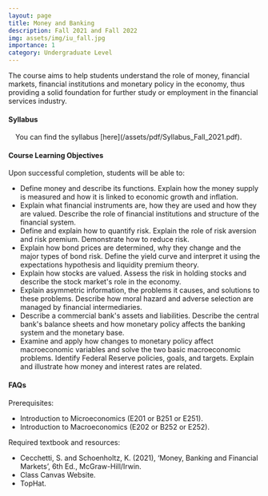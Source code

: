 ```yaml
---
layout: page
title: Money and Banking
description: Fall 2021 and Fall 2022
img: assets/img/iu_fall.jpg
importance: 1
category: Undergraduate Level
---
```


The course aims to help students understand the role of money, financial markets, financial institutions and monetary policy in the economy, thus providing a solid foundation for further study or employment in the financial services industry. 

<h4>Syllabus</h4>
<i class="fas fa-download"></i>&#8195;You can find the syllabus [here](/assets/pdf/Syllabus_Fall_2021.pdf).

<h4>Course Learning Objectives</h4>
Upon successful completion, students will be able to:
<ul>
<li>Define money and describe its functions. Explain how the money supply is measured and how it is linked to economic growth and inflation.</li>
<li>Explain what financial instruments are, how they are used and how they are valued. Describe the role of financial institutions and structure of the financial system.</li>
<li>Define and explain how to quantify risk. Explain the role of risk aversion and risk premium. Demonstrate how to reduce risk.</li>
<li>Explain how bond prices are determined, why they change and the major types of bond risk. Define the yield curve and interpret it using the expectations hypothesis and liquidity premium theory.</li>
<li>Explain how stocks are valued. Assess the risk in holding stocks and describe the stock market's role in the economy.</li>
<li>Explain asymmetric information, the problems it causes, and solutions to these problems. Describe how moral hazard and adverse selection are managed by financial intermediaries.</li>
<li>Describe a commercial bank's assets and liabilities. Describe the central bank's balance sheets and how monetary policy affects the banking system and the monetary base.</li>
<li>Examine and apply how changes to monetary policy affect macroeconomic variables and solve the two basic macroeconomic problems. Identify Federal Reserve policies, goals, and targets. Explain and illustrate how money and interest rates are related.</li>
</ul>

<h4>FAQs</h4>
Prerequisites:
<ul>
<li>Introduction to Microeconomics (E201 or B251 or E251).</li>
<li>Introduction to Macroeconomics (E202 or B252 or E252).</li>
</ul>

Required textbook and resources:
<ul>
<li>Cecchetti, S. and Schoenholtz, K. (2021), ‘Money, Banking and Financial Markets’, 6th Ed., McGraw-Hill/Irwin.</li>
<li>Class Canvas Website.</li>
<li>TopHat.</li>
</ul>